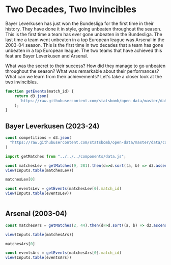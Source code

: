 # Two Decades, Two Invincibles

Bayer Leverkusen has just won the Bundesliga for the first time in their history. They have done it in style, going unbeaten throughout the season. This is the first time a team has ever gone unbeaten in the Bundesliga. The last time a team went unbeaten in a top European league was Arsenal in the 2003-04 season. This is the first time in two decades that a team has gone unbeaten in a top European league. The two teams that have achieved this feat are Bayer Leverkusen and Arsenal.

What was the secret to their success? How did they manage to go unbeaten throughout the season? What was remarkable about their performances? What can we learn from their achievements? Let's take a closer look at the two invincibles.

```js
function getEvents(match_id) {
    return d3.json(
      `https://raw.githubusercontent.com/statsbomb/open-data/master/data/events/${match_id}.json`
    );
}
```

## Bayer Leverkusen (2023-24)

```js
const competitions = d3.json(
  "https://raw.githubusercontent.com/statsbomb/open-data/master/data/competitions.json"
)
```

```js
import getMatches from "../../../components/data.js";
```

```js
const matchesLev = getMatches(9, 281).then(d=>d.sort((a, b) => d3.ascending(a.match_date, b.match_date)))
view(Inputs.table(matchesLev))
```

```js
matchesLev[0]
```

```js
const eventsLev = getEvents(matchesLev[0].match_id)
view(Inputs.table(eventsLev))
```

```js
```


## Arsenal (2003-04)
```js
const matchesArs = getMatches(2, 44).then(d=>d.sort((a, b) => d3.ascending(a.match_date, b.match_date)))

view(Inputs.table(matchesArs))
```


```js
matchesArs[0]
```

```js
const eventsArs = getEvents(matchesArs[0].match_id)
view(Inputs.table(eventsArs))
```